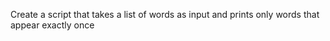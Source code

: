 Create a script that takes a list of words as input and prints only words that appear exactly once 
